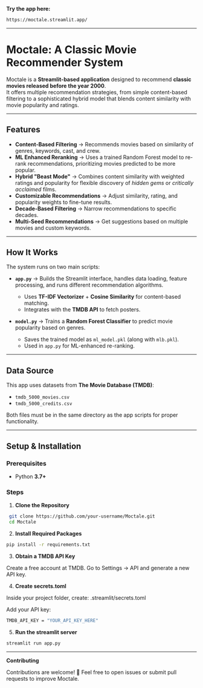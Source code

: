 **Try the app here:** 
```bash
https://moctale.streamlit.app/
```

---
#  Moctale: A Classic Movie Recommender System

Moctale is a **Streamlit-based application** designed to recommend **classic movies released before the year 2000**.  
It offers multiple recommendation strategies, from simple content-based filtering to a sophisticated hybrid model that blends content similarity with movie popularity and ratings.

---

##  Features

- **Content-Based Filtering** → Recommends movies based on similarity of genres, keywords, cast, and crew.  
- **ML Enhanced Reranking** → Uses a trained Random Forest model to re-rank recommendations, prioritizing movies predicted to be more popular.  
- **Hybrid "Beast Mode"** → Combines content similarity with weighted ratings and popularity for flexible discovery of *hidden gems* or *critically acclaimed* films.  
- **Customizable Recommendations** → Adjust similarity, rating, and popularity weights to fine-tune results.  
- **Decade-Based Filtering** → Narrow recommendations to specific decades.  
- **Multi-Seed Recommendations** → Get suggestions based on multiple movies and custom keywords.  

---

##  How It Works

The system runs on two main scripts:

- **`app.py`** → Builds the Streamlit interface, handles data loading, feature processing, and runs different recommendation algorithms.  
  - Uses **TF-IDF Vectorizer** + **Cosine Similarity** for content-based matching.  
  - Integrates with the **TMDB API** to fetch posters.  

- **`model.py`** → Trains a **Random Forest Classifier** to predict movie popularity based on genres.  
  - Saves the trained model as `ml_model.pkl` (along with `mlb.pkl`).  
  - Used in `app.py` for ML-enhanced re-ranking.  

---

## Data Source

This app uses datasets from **The Movie Database (TMDB)**:

- `tmdb_5000_movies.csv`  
- `tmdb_5000_credits.csv`  

Both files must be in the same directory as the app scripts for proper functionality.

---

## Setup & Installation

###  Prerequisites
- Python **3.7+**

###  Steps

1. **Clone the Repository**
```bash
 git clone https://github.com/your-username/Moctale.git
 cd Moctale
```
2. **Install Required Packages**
```bash
pip install -r requirements.txt
 ```
3. **Obtain a TMDB API Key**

Create a free account at TMDB.
Go to Settings → API and generate a new API key.
  
4. **Create secrets.toml**

Inside your project folder, create:
.streamlit/secrets.toml

Add your API key:
```bash
TMDB_API_KEY = "YOUR_API_KEY_HERE"
 ```
5. **Run the streamlit server**
```bash
streamlit run app.py
 ```
---

**Contributing**

Contributions are welcome! 🎉
Feel free to open issues or submit pull requests to improve Moctale.
     
